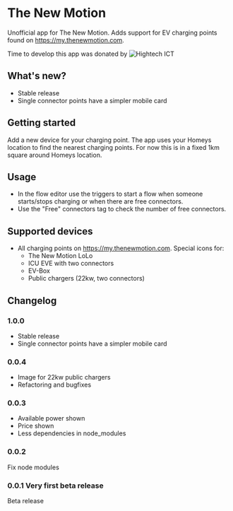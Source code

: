 # The New Motion
Unofficial app for The New Motion. Adds support for EV charging points found on https://my.thenewmotion.com.

Time to develop this app was donated by
![Hightech ICT](http://www.hightechict.nl/wp-content/uploads/2013/04/logo-HT-ICT.png)

## What's new?
* Stable release
* Single connector points have a simpler mobile card

## Getting started
Add a new device for your charging point. The app uses your Homeys location to find the nearest charging points. For now this is in a fixed 1km square around Homeys location.

## Usage
* In the flow editor use the triggers to start a flow when someone starts/stops charging or when there are free connectors.
* Use the "Free" connectors tag to check the number of free connectors.

## Supported devices
* All charging points on https://my.thenewmotion.com. Special icons for:
    * The New Motion LoLo
    * ICU EVE with two connectors
    * EV-Box
    * Public chargers (22kw, two connectors)

## Changelog

### 1.0.0
* Stable release
* Single connector points have a simpler mobile card

### 0.0.4
* Image for 22kw public chargers
* Refactoring and bugfixes

### 0.0.3
* Available power shown
* Price shown
* Less dependencies in node_modules

### 0.0.2
Fix node modules

### 0.0.1 Very first beta release
Beta release